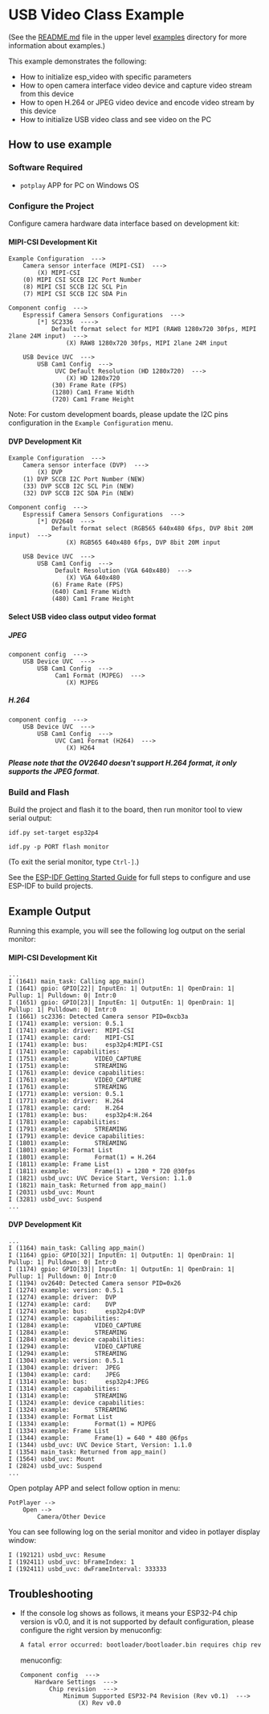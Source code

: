 # USB Video Class Example

(See the [README.md](../README.md) file in the upper level [examples](../) directory for more information about examples.)

This example demonstrates the following:

- How to initialize esp_video with specific parameters
- How to open camera interface video device and capture video stream from this device
- How to open H.264 or JPEG video device and encode video stream by this device
- How to initialize USB video class and see video on the PC

## How to use example

### Software Required

* `potplay` APP for PC on Windows OS

### Configure the Project

Configure camera hardware data interface based on development kit:

#### MIPI-CSI Development Kit

```
Example Configuration  --->
    Camera sensor interface (MIPI-CSI)  --->
        (X) MIPI-CSI
    (0) MIPI CSI SCCB I2C Port Number
    (8) MIPI CSI SCCB I2C SCL Pin
    (7) MIPI CSI SCCB I2C SDA Pin

Component config  --->
    Espressif Camera Sensors Configurations  --->
        [*] SC2336  ---->
            Default format select for MIPI (RAW8 1280x720 30fps, MIPI 2lane 24M input)  --->
                (X) RAW8 1280x720 30fps, MIPI 2lane 24M input

    USB Device UVC  --->
        USB Cam1 Config  --->
             UVC Default Resolution (HD 1280x720)  --->
                (X) HD 1280x720
            (30) Frame Rate (FPS)
            (1280) Cam1 Frame Width
            (720) Cam1 Frame Height
```
Note: For custom development boards, please update the I2C pins configuration in the `Example Configuration` menu.

#### DVP Development Kit

```
Example Configuration  --->
    Camera sensor interface (DVP)  --->
        (X) DVP
    (1) DVP SCCB I2C Port Number (NEW)
    (33) DVP SCCB I2C SCL Pin (NEW)
    (32) DVP SCCB I2C SDA Pin (NEW)

Component config  --->
    Espressif Camera Sensors Configurations  --->
        [*] OV2640  --->
            Default format select (RGB565 640x480 6fps, DVP 8bit 20M input)  --->
                (X) RGB565 640x480 6fps, DVP 8bit 20M input

    USB Device UVC  --->
        USB Cam1 Config  --->
             Default Resolution (VGA 640x480)  --->
                (X) VGA 640x480
            (6) Frame Rate (FPS)
            (640) Cam1 Frame Width
            (480) Cam1 Frame Height
```

####  Select USB video class output video format

##### JPEG

```
component config  --->
    USB Device UVC  --->
        USB Cam1 Config  --->
             Cam1 Format (MJPEG)  --->
                (X) MJPEG
```

##### H.264

```
component config  --->
    USB Device UVC  --->
        USB Cam1 Config  --->
             UVC Cam1 Format (H264)  --->
                (X) H264
```

***Please note that the OV2640 doesn't support H.264 format, it only supports the JPEG format***.

### Build and Flash
Build the project and flash it to the board, then run monitor tool to view serial output:

```
idf.py set-target esp32p4

idf.py -p PORT flash monitor
```

(To exit the serial monitor, type ``Ctrl-]``.)

See the [ESP-IDF Getting Started Guide](https://docs.espressif.com/projects/esp-idf/en/latest/esp32p4/get-started/index.html) for full steps to configure and use ESP-IDF to build projects.

## Example Output

Running this example, you will see the following log output on the serial monitor:

#### MIPI-CSI Development Kit

```
...
I (1641) main_task: Calling app_main()
I (1641) gpio: GPIO[22]| InputEn: 1| OutputEn: 1| OpenDrain: 1| Pullup: 1| Pulldown: 0| Intr:0 
I (1651) gpio: GPIO[23]| InputEn: 1| OutputEn: 1| OpenDrain: 1| Pullup: 1| Pulldown: 0| Intr:0 
I (1661) sc2336: Detected Camera sensor PID=0xcb3a
I (1741) example: version: 0.5.1
I (1741) example: driver:  MIPI-CSI
I (1741) example: card:    MIPI-CSI
I (1741) example: bus:     esp32p4:MIPI-CSI
I (1741) example: capabilities:
I (1751) example:       VIDEO_CAPTURE
I (1751) example:       STREAMING
I (1761) example: device capabilities:
I (1761) example:       VIDEO_CAPTURE
I (1761) example:       STREAMING
I (1771) example: version: 0.5.1
I (1771) example: driver:  H.264
I (1781) example: card:    H.264
I (1781) example: bus:     esp32p4:H.264
I (1781) example: capabilities:
I (1791) example:       STREAMING
I (1791) example: device capabilities:
I (1801) example:       STREAMING
I (1801) example: Format List
I (1801) example:       Format(1) = H.264
I (1811) example: Frame List
I (1811) example:       Frame(1) = 1280 * 720 @30fps
I (1821) usbd_uvc: UVC Device Start, Version: 1.1.0
I (1821) main_task: Returned from app_main()
I (2031) usbd_uvc: Mount
I (3281) usbd_uvc: Suspend
...
```

#### DVP Development Kit

```
...
I (1164) main_task: Calling app_main()
I (1164) gpio: GPIO[32]| InputEn: 1| OutputEn: 1| OpenDrain: 1| Pullup: 1| Pulldown: 0| Intr:0 
I (1174) gpio: GPIO[33]| InputEn: 1| OutputEn: 1| OpenDrain: 1| Pullup: 1| Pulldown: 0| Intr:0 
I (1194) ov2640: Detected Camera sensor PID=0x26
I (1274) example: version: 0.5.1
I (1274) example: driver:  DVP
I (1274) example: card:    DVP
I (1274) example: bus:     esp32p4:DVP
I (1274) example: capabilities:
I (1284) example:       VIDEO_CAPTURE
I (1284) example:       STREAMING
I (1284) example: device capabilities:
I (1294) example:       VIDEO_CAPTURE
I (1294) example:       STREAMING
I (1304) example: version: 0.5.1
I (1304) example: driver:  JPEG
I (1304) example: card:    JPEG
I (1314) example: bus:     esp32p4:JPEG
I (1314) example: capabilities:
I (1314) example:       STREAMING
I (1324) example: device capabilities:
I (1324) example:       STREAMING
I (1334) example: Format List
I (1334) example:       Format(1) = MJPEG
I (1334) example: Frame List
I (1344) example:       Frame(1) = 640 * 480 @6fps
I (1344) usbd_uvc: UVC Device Start, Version: 1.1.0
I (1354) main_task: Returned from app_main()
I (1564) usbd_uvc: Mount
I (2824) usbd_uvc: Suspend
...
```

Open potplay APP and select follow option in menu:

```
PotPlayer -->
    Open -->
        Camera/Other Device
```

You can see following log on the serial monitor and video in potlayer display window:

```
I (192121) usbd_uvc: Resume
I (192411) usbd_uvc: bFrameIndex: 1
I (192411) usbd_uvc: dwFrameInterval: 333333
```

## Troubleshooting

* If the console log shows as follows, it means your ESP32-P4 chip version is v0.0, and it is not supported by default configuration, please configure the right version by menuconfig:

    ```txt
    A fatal error occurred: bootloader/bootloader.bin requires chip revision in range [v0.1 - v0.99] (this chip is revision v0.0). Use --force to flash anyway
    ```

    menuconfig:
    ```
    Component config  --->
        Hardware Settings  --->
            Chip revision  --->
                Minimum Supported ESP32-P4 Revision (Rev v0.1)  --->
                    (X) Rev v0.0
    ```
